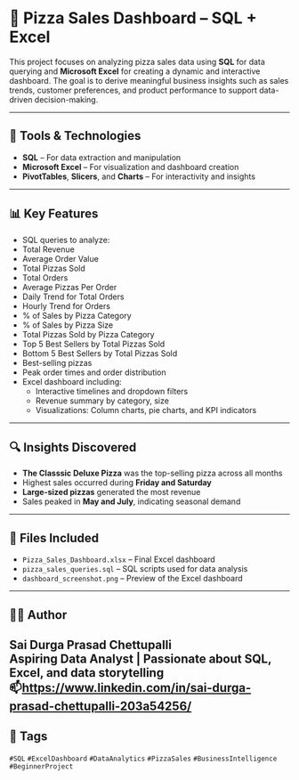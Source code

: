 # 🍕 Pizza Sales Dashboard – SQL + Excel

This project focuses on analyzing pizza sales data using **SQL** for data querying and **Microsoft Excel** for creating a dynamic and interactive dashboard. The goal is to derive meaningful business insights such as sales trends, customer preferences, and product performance to support data-driven decision-making.

---

## 🔧 Tools & Technologies
- **SQL** – For data extraction and manipulation
- **Microsoft Excel** – For visualization and dashboard creation
- **PivotTables**, **Slicers**, and **Charts** – For interactivity and insights

---

## 📊 Key Features
  - SQL queries to analyze:
  - Total Revenue
  - Average Order Value
  - Total Pizzas Sold
  - Total Orders
  - Average Pizzas Per Order
  - Daily Trend for Total Orders
  - Hourly Trend for Orders
  - % of Sales by Pizza Category
  - % of Sales by Pizza Size
  - Total Pizzas Sold by Pizza Category
  - Top 5 Best Sellers by Total Pizzas Sold
  - Bottom 5 Best Sellers by Total Pizzas Sold
  - Best-selling pizzas
  - Peak order times and order distribution
- Excel dashboard including:
  - Interactive timelines and dropdown filters
  - Revenue summary by category, size
  - Visualizations: Column charts, pie charts, and KPI indicators

---

## 🔍 Insights Discovered
- **The Classsic Deluxe Pizza** was the top-selling pizza across all months
- Highest sales occurred during **Friday and Saturday**
- **Large-sized pizzas** generated the most revenue
- Sales peaked in **May and July**, indicating seasonal demand

---

## 📂 Files Included
- `Pizza_Sales_Dashboard.xlsx` – Final Excel dashboard
- `pizza_sales_queries.sql` – SQL scripts used for data analysis
- `dashboard_screenshot.png` – Preview of the Excel dashboard

---

## 🧑‍💻 Author
**Sai Durga Prasad Chettupalli**  
Aspiring Data Analyst | Passionate about SQL, Excel, and data storytelling  
📫https://www.linkedin.com/in/sai-durga-prasad-chettupalli-203a54256/
---

## 📌 Tags
`#SQL` `#ExcelDashboard` `#DataAnalytics` `#PizzaSales` `#BusinessIntelligence` `#BeginnerProject`

